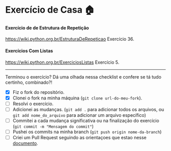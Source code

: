 # Exercício de Casa 🏠 
#### Exercício de de Estrutura de Repetição
https://wiki.python.org.br/EstruturaDeRepeticao
Exercício 36. 

#### Exercícios Com Listas
https://wiki.python.org.br/ExerciciosListas
Exercício 5. 

---

Terminou o exercício? Dá uma olhada nessa checklist e confere se tá tudo certinho, combinado?!

- [x] Fiz o fork do repositório.
- [x] Clonei o fork na minha máquina (`git clone url-do-meu-fork`).
- [ ] Resolvi o exercício.
- [ ] Adicionei as mudanças. (`git add .` para adicionar todos os arquivos, ou `git add nome_do_arquivo` para adicionar um arquivo específico)
- [ ] Commitei a cada mudança significativa ou na finalização do exercício (`git commit -m "Mensagem do commit"`)
- [ ] Pushei os commits na minha branch (`git push origin nome-da-branch`)
- [ ] Criei um Pull Request seguindo as orientaçoes que estao nesse [documento](https://github.com/mflilian/repo-example/blob/main/exercicios/para-casa/instrucoes-pull-request.md).
